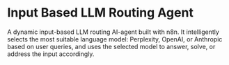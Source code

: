 # Input Based LLM Routing Agent
A dynamic input-based LLM routing AI-agent built with n8n. It intelligently selects the most suitable language model: Perplexity, OpenAI, or Anthropic based on user queries, and uses the selected model to answer, solve, or address the input accordingly.

